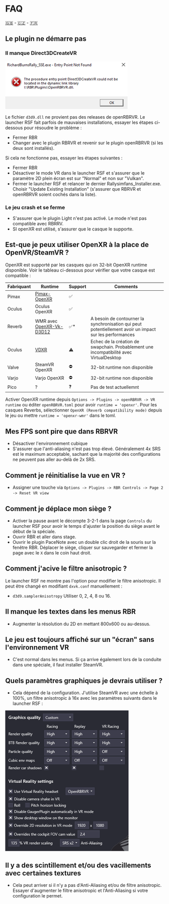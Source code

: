# FAQ

[🇬🇧](FAQ.md) - [🇨🇿](FAQ_CZ.md) - [🇫🇷](FAQ_FR.md)

## Le plugin ne démarre pas

### Il manque Direct3DCreateVR

![Direct3DCreateVR missing](img/d3dcreatevr.png)

Le fichier `d3d9.dll` ne provient pas des releases de openRBRVR. Le launcher RSF fait parfois de mauvaises installations, essayer les étapes ci-dessous pour résoudre le problème :

- Fermer RBR
- Changer avec le plugin RBRVR et revenir sur le plugin openRBRVR (si les deux sont installés).

Si cela ne fonctionne pas, essayer les étapes suivantes :

- Fermer RBR
- Désactiver le mode VR dans le launcher RSF et s'assurer que le paramètre 2D plein écran est sur "Normal" et non sur "Vulkan".
- Fermer le launcher RSF et relancer le dernier Rallysimfans\_Installer.exe. Choisir "Update Existing Installation" (s'assurer que RBRVR et openRBRVR soient cochés dans la liste).

### Le jeu crash et se ferme

- S'assurer que le plugin Light n'est pas activé. Le mode n'est pas compatible avec RBRRV.
- SI openXR est utilisé, s'assurer que le casque le supporte.

## Est-que je peux utiliser OpenXR à la place de OpenVR/SteamVR ?

OpenXR est supporté par les casques qui on 32-bit OpenXR runtime disponible. Voir le tableau ci-dessous pour vérifier que votre casque est compatible :

| Fabriquant | Runtime                                                                 | Support     | Comments                                                                    |
| ------------ | ----------------------------------------------------------------------- | ----------- | --------------------------------------------------------------------------- |
| Pimax        | [Pimax-OpenXR](https://github.com/mbucchia/Pimax-OpenXR)                | ✅          |                                                                             |
| Oculus       | Oculus OpenXR                                                           | ✅          |                                                                             |
| Reverb       | WMR avec [OpenXR-Vk-D3D12](https://github.com/mbucchia/OpenXR-Vk-D3D12) | ✅*         | A besoin de contourner la synchronisation qui peut potentiellement avoir un impact sur les performances  |
| Oculus       | [VDXR](https://github.com/mbucchia/VirtualDesktop-OpenXR)               | ⚠️           | Echec de la création de swapchain. Probablement une incompatibilité avec VirtualDesktop          |
| Valve        | SteamVR OpenXR                                                          | ⛔          | 32-bit runtime non disponible                                                 |
| Varjo        | Varjo OpenXR                                                            | ⛔          | 32-bit runtime non disponible                                                 |
| Pico         | ?                                                                       | ❓          | Pas de test actuellemnt                                                      |

Activer OpenXR runtime depuis `Options -> Plugins -> openRBRVR -> VR runtime`
ou éditer `openRBRVR.toml` pour avoir `runtime = 'openxr'`. Pour les casques
Reverbs, sélectionner `OpenXR (Reverb compatibility mode)` depuis le jeu ou
mettre `runtime = 'openxr-wmr'` dans le toml.

## Mes FPS sont pire que dans RBRVR

- Désactiver l'environnement cubique
- S'assurer que l'anti-aliasing n'est pas trop élevé. Généralement 4x SRS est le maximum acceptable, sachant que la majorité des configurations ne peuvent pas aller au-delà de 2x SRS.

## Comment je réinitialise la vue en VR ?

- Assigner une touche via `Options -> Plugins -> RBR Controls -> Page 2 -> Reset VR view`

## Comment je déplace mon siège ?

- Activer la pause avant le décompte 3-2-1 dans la page `Controls` du launcher RSF pour avoir le temps d'ajuster la position du siège avant le début de la spéciale.
- Ouvrir RBR et aller dans stage.
- Ouvrir le plugin PaceNote avec un double clic droit de la souris sur la fenêtre RBR. Déplacer le siège, cliquer sur sauvegarder et fermer la page avec le `X` dans le coin haut droit.

## Comment j'acive le filtre anisotropic ?

Le launcher RSF ne montre pas l'option pour modifier le filtre anisotropic. Il peut être changé  en modifiant `dxvk.conf` manuellement :

- `d3d9.samplerAnisotropy` Utiliser 0, 2, 4, 8 ou 16.

## Il manque les textes dans les menus RBR

- Augmenter la résolution du 2D en mettant 800x600 ou au-dessus.

## Le jeu est toujours affiché sur un "écran" sans l'environnement VR

- C'est normal dans les menus. Si ça arrive également lors de la conduite dans une spéciale, il faut installer SteamVR.

## Quels paramètres graphiques je devrais utiliser ?

- Cela dépend de la configuration. J'utilise SteamVR avec une échelle à 100%, un filtre anisotropic à 16x avec les paramètres suivants dans le launcher RSF :

![Example settings](img/example_settings.png)

## Il y a des scintillement et/ou des vacillements avec certaines textures

- Cela peut arriver si il n'y a pas d'Anti-Aliasing et/ou de filtre anisotropic. Essayer d'augmenter le filtre anisotropic et l'Anti-Aliasing si votre configuration le permet.
